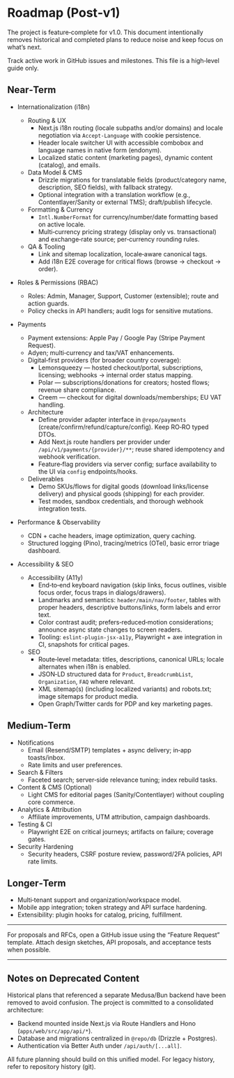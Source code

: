 # Roadmap (Post‑v1)

The project is feature‑complete for v1.0. This document intentionally removes historical and completed plans to reduce noise and keep focus on what’s next.

Track active work in GitHub issues and milestones. This file is a high‑level guide only.

## Near‑Term

- Internationalization (i18n)
  - Routing & UX
    - Next.js i18n routing (locale subpaths and/or domains) and locale negotiation via `Accept-Language` with cookie persistence.
    - Header locale switcher UI with accessible combobox and language names in native form (endonym).
    - Localized static content (marketing pages), dynamic content (catalog), and emails.
  - Data Model & CMS
    - Drizzle migrations for translatable fields (product/category name, description, SEO fields), with fallback strategy.
    - Optional integration with a translation workflow (e.g., Contentlayer/Sanity or external TMS); draft/publish lifecycle.
  - Formatting & Currency
    - `Intl.NumberFormat` for currency/number/date formatting based on active locale.
    - Multi‑currency pricing strategy (display only vs. transactional) and exchange‑rate source; per‑currency rounding rules.
  - QA & Tooling
    - Link and sitemap localization, locale‑aware canonical tags.
    - Add i18n E2E coverage for critical flows (browse → checkout → order).

- Roles & Permissions (RBAC)
  - Roles: Admin, Manager, Support, Customer (extensible); route and action guards.
  - Policy checks in API handlers; audit logs for sensitive mutations.
- Payments
  - Payment extensions: Apple Pay / Google Pay (Stripe Payment Request).
  - Adyen; multi‑currency and tax/VAT enhancements.
  - Digital‑first providers (for broader country coverage):
    - Lemonsqueezy — hosted checkout/portal, subscriptions, licensing; webhooks → internal order status mapping.
    - Polar — subscriptions/donations for creators; hosted flows; revenue share compliance.
    - Creem — checkout for digital downloads/memberships; EU VAT handling.
  - Architecture
    - Define provider adapter interface in `@repo/payments` (create/confirm/refund/capture/config). Keep RO‑RO typed DTOs.
    - Add Next.js route handlers per provider under `/api/v1/payments/{provider}/**`; reuse shared idempotency and webhook verification.
    - Feature‑flag providers via server config; surface availability to the UI via `config` endpoints/hooks.
  - Deliverables
    - Demo SKUs/flows for digital goods (download links/license delivery) and physical goods (shipping) for each provider.
    - Test modes, sandbox credentials, and thorough webhook integration tests.
- Performance & Observability
  - CDN + cache headers, image optimization, query caching.
  - Structured logging (Pino), tracing/metrics (OTel), basic error triage dashboard.
- Accessibility & SEO
  - Accessibility (A11y)
    - End‑to‑end keyboard navigation (skip links, focus outlines, visible focus order, focus traps in dialogs/drawers).
    - Landmarks and semantics: `header/main/nav/footer`, tables with proper headers, descriptive buttons/links, form labels and error text.
    - Color contrast audit; prefers‑reduced‑motion considerations; announce async state changes to screen readers.
    - Tooling: `eslint-plugin-jsx-a11y`, Playwright + axe integration in CI, snapshots for critical pages.
  - SEO
    - Route‑level metadata: titles, descriptions, canonical URLs; locale alternates when i18n is enabled.
    - JSON‑LD structured data for `Product`, `BreadcrumbList`, `Organization`, `FAQ` where relevant.
    - XML sitemap(s) (including localized variants) and robots.txt; image sitemaps for product media.
    - Open Graph/Twitter cards for PDP and key marketing pages.

## Medium‑Term

- Notifications
  - Email (Resend/SMTP) templates + async delivery; in‑app toasts/inbox.
  - Rate limits and user preferences.
- Search & Filters
  - Faceted search; server‑side relevance tuning; index rebuild tasks.
- Content & CMS (Optional)
  - Light CMS for editorial pages (Sanity/Contentlayer) without coupling core commerce.
- Analytics & Attribution
  - Affiliate improvements, UTM attribution, campaign dashboards.
- Testing & CI
  - Playwright E2E on critical journeys; artifacts on failure; coverage gates.
- Security Hardening
  - Security headers, CSRF posture review, password/2FA policies, API rate limits.

## Longer‑Term

- Multi‑tenant support and organization/workspace model.
- Mobile app integration; token strategy and API surface hardening.
- Extensibility: plugin hooks for catalog, pricing, fulfillment.

---

For proposals and RFCs, open a GitHub issue using the “Feature Request” template. Attach design sketches, API proposals, and acceptance tests when possible.

 

---

## Notes on Deprecated Content

Historical plans that referenced a separate Medusa/Bun backend have been removed to avoid confusion. The project is committed to a consolidated architecture:

- Backend mounted inside Next.js via Route Handlers and Hono (`apps/web/src/app/api/*`).
- Database and migrations centralized in `@repo/db` (Drizzle + Postgres).
- Authentication via Better Auth under `/api/auth/[...all]`.

All future planning should build on this unified model. For legacy history, refer to repository history (git).
